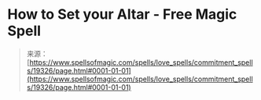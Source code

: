 <!--yml
category: 未分类
date: 2024-06-12 19:01:12
-->

# How to Set your Altar - Free Magic Spell

> 来源：[https://www.spellsofmagic.com/spells/love_spells/commitment_spells/19326/page.html#0001-01-01](https://www.spellsofmagic.com/spells/love_spells/commitment_spells/19326/page.html#0001-01-01)